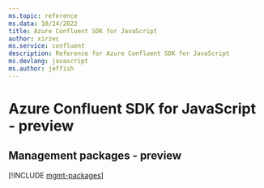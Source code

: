 ```yaml
---
ms.topic: reference
ms.data: 10/24/2022
title: Azure Confluent SDK for JavaScript
author: xirzec
ms.service: confluent
description: Reference for Azure Confluent SDK for JavaScript
ms.devlang: javascript
ms.author: jeffish
---
```

# Azure Confluent SDK for JavaScript - preview

## Management packages - preview
[!INCLUDE [mgmt-packages](confluent-mgmt-index.md)]